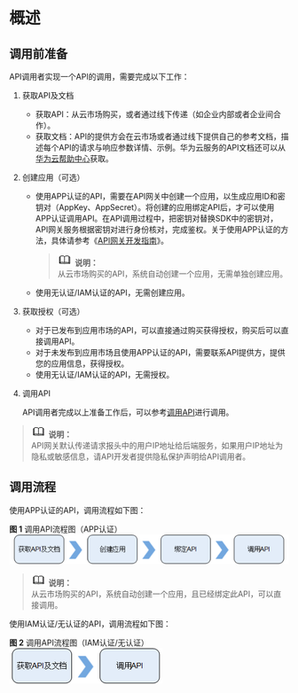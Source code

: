 # 概述<a name="apig-zh-ug-180307008"></a>

## 调用前准备<a name="zh-cn_topic_0085149604_section173921475315"></a>

API调用者实现一个API的调用，需要完成以下工作：

1.  获取API及文档
    -   获取API：从云市场购买，或者通过线下传递（如企业内部或者企业间合作）。
    -   获取文档：API的提供方会在云市场或者通过线下提供自己的参考文档，描述每个API的请求与响应参数详情、示例。华为云服务的API文档还可以从[华为云帮助中心](http://support.huaweicloud.com/index.html)获取。

2.  创建应用（可选）
    -   使用APP认证的API，需要在API网关中创建一个应用，以生成应用ID和密钥对（AppKey、AppSecret）。将创建的应用绑定API后，才可以使用APP认证调用API。在API调用过程中，把密钥对替换SDK中的密钥对，API网关服务根据密钥对进行身份核对，完成鉴权。关于使用APP认证的方法，具体请参考《[API网关开发指南](https://support.huaweicloud.com/devg-apig/apig-zh-dev-180307002.html)》。

        >![](public_sys-resources/icon-note.gif) **说明：**   
        >从云市场购买的API，系统自动创建一个应用，无需单独创建应用。  

    -   使用无认证/IAM认证的API，无需创建应用。

3.  获取授权（可选）
    -   对于已发布到应用市场的API，可以直接通过购买获得授权，购买后可以直接调用API。
    -   对于未发布到应用市场且使用APP认证的API，需要联系API提供方，提供您的应用信息，获得授权。
    -   使用无认证/IAM认证的API，无需授权。

4.  调用API

    API调用者完成以上准备工作后，可以参考[调用API](调用API.md#apig-zh-ug-180307011)进行调用。


>![](public_sys-resources/icon-note.gif) **说明：**   
>API网关默认传递请求报头中的用户IP地址给后端服务，如果用户IP地址为隐私或敏感信息，请API开发者提供隐私保护声明给API调用者。  

## 调用流程<a name="zh-cn_topic_0085149604_section545910321848"></a>

使用APP认证的API，调用流程如下图：

**图 1**  调用API流程图（APP认证）<a name="zh-cn_topic_0085149604_fig6885927194112"></a>  
![](figures/调用API流程图（APP认证）.png "调用API流程图（APP认证）")

>![](public_sys-resources/icon-note.gif) **说明：**   
>从云市场购买的API，系统自动创建一个应用，且已经绑定此API，可以直接调用。  

使用IAM认证/无认证的API，调用流程如下图：

**图 2**  调用API流程图（IAM认证/无认证）<a name="zh-cn_topic_0085149604_fig10937151154217"></a>  
![](figures/调用API流程图（IAM认证-无认证）.png "调用API流程图（IAM认证-无认证）")

